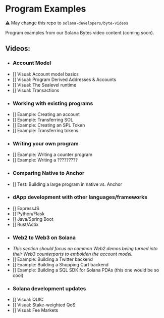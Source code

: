 # Program Examples

:warning: May change this repo to `solana-developers/byte-videos`

Program examples from our Solana Bytes video content (coming soon).

## Videos:
- ### Account Model
- [] Visual: Account model basics
- [] Visual: Program Derived Addresses & Accounts
- [] Visual: The Sealevel runtime
- [] Visual: Transactions
- ### Working with existing programs
- [] Example: Creating an account
- [] Example: Transferring SOL
- [] Example: Creating an SPL Token
- [] Example: Transferring tokens
- ### Writing your own program
- [] Example: Writing a counter program
- [] Example: Writing a ?????????
- ### Comparing Native to Anchor
- [] Test: Building a large program in native vs. Anchor
- ### dApp development with other languages/frameworks
- [] ExpressJS
- [] Python/Flask
- [] Java/Spring Boot
- [] Rust/Actix
- ### Web2 to Web3 on Solana
- *This section should focus on common Web2 demos being turned into their Web3 counterparts to embolden the account model.*
- [] Example: Building a Twitter backend
- [] Example: Building a Shopping Cart backend
- [] Example: Building a SQL SDK for Solana PDAs (this one would be so cool)
- ### Solana development updates
- [] Visual: QUIC
- [] Visual: Stake-weighted QoS
- [] Visual: Fee Markets
